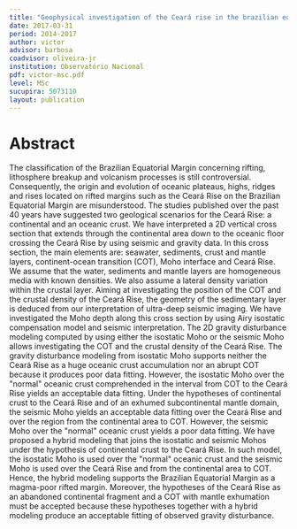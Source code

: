```yaml
---
title: "Geophysical investigation of the Ceará rise in the brazilian equatorial margin – a continental crust or an oceanic crust?"
date: 2017-03-31
period: 2014-2017
author: victor
advisor: barbosa
coadvisor: oliveira-jr
institution: Observatório Nacional
pdf: victor-msc.pdf
level: MSc
sucupira: 5073110
layout: publication
---
```


# Abstract

The classification of the Brazilian Equatorial Margin concerning rifting,
lithosphere breakup and volcanism processes is still controversial.
Consequently, the origin and evolution of oceanic plateaus, highs, ridges and
rises located on rifted margins such as the Ceará Rise on the Brazilian
Equatorial Margin are misunderstood. The studies published over the past 40
years have suggested two geological scenarios for the Ceará Rise: a continental
and an oceanic crust. We have interpreted a 2D vertical cross section that
extends through the continental area down to the oceanic floor crossing the
Ceará Rise by using seismic and gravity data. In this cross section, the main
elements are: seawater, sediments, crust and mantle layers, continent-ocean
transition (COT), Moho interface and Ceará Rise. We assume that the water,
sediments and mantle layers are homogeneous media with known densities. We also
assume a lateral density variation within the crustal layer. Aiming at
investigating the position of the COT and the crustal density of the Ceará
Rise, the geometry of the sedimentary layer is deduced from our interpretation
of ultra-deep seismic imaging. We have investigated the Moho depth along this
cross section by using Airy isostatic compensation model and seismic
interpretation. The 2D gravity disturbance modeling computed by using either
the isostatic Moho or the seismic Moho allows investigating the COT and the
crustal density of the Ceará Rise. The gravity disturbance modeling from
isostatic Moho supports neither the Ceará Rise as a huge oceanic crust
accumulation nor an abrupt COT because it produces poor data fitting. However,
the isostatic Moho over the "normal" oceanic crust comprehended in the interval
from COT to the Ceará Rise yields an acceptable data fitting. Under the
hypotheses of continental crust to the Ceará Rise and of an exhumed
subcontinental mantle domain, the seismic Moho yields an acceptable data
fitting over the Ceará Rise and over the region from the continental area to
COT. However, the seismic Moho over the "normal" oceanic crust yields a poor
data fitting. We have proposed a hybrid modeling that joins the isostatic and
seismic Mohos under the hypothesis of continental crust to the Ceará Rise. In
such model, the isostatic Moho is used over the "normal" oceanic crust and the
seismic Moho is used over the Ceará Rise and from the continental area to COT.
Hence, the hybrid modeling supports the Brazilian Equatorial Margin as a
magma-poor rifted margin. Moreover, the hypotheses of the Ceará Rise as an
abandoned continental fragment and a COT with mantle exhumation must be
accepted because these hypotheses together with a hybrid modeling produce an
acceptable fitting of observed gravity disturbance.
